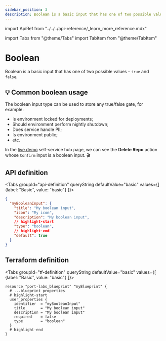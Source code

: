 ```yaml
---
sidebar_position: 3
description: Boolean is a basic input that has one of two possible values - true and false
---
```


import ApiRef from "../../../api-reference/\_learn_more_reference.mdx"

import Tabs from "@theme/Tabs"
import TabItem from "@theme/TabItem"

# Boolean

Boolean is a basic input that has one of two possible values - `true` and `false`.

## 💡 Common boolean usage

The boolean input type can be used to store any true/false gate, for example:

- Is environment locked for deployments;
- Should environment perform nightly shutdown;
- Does service handle PII;
- Is environment public;
- etc.

In the [live demo](https://demo.getport.io/self-serve) self-service hub page, we can see the **Delete Repo** action whose `Confirm` input is a boolean input. 🎬

## API definition

<Tabs groupId="api-definition" queryString defaultValue="basic" values={[
{label: "Basic", value: "basic"}
]}>

<TabItem value="basic">

```json showLineNumbers
{
  "myBooleanInput": {
    "title": "My boolean input",
    "icon": "My icon",
    "description": "My boolean input",
    // highlight-start
    "type": "boolean",
    // highlight-end
    "default": true
  }
}
```

</TabItem>
</Tabs>

<ApiRef />

## Terraform definition

<Tabs groupId="tf-definition" queryString defaultValue="basic" values={[
{label: "Basic", value: "basic"}
]}>

<TabItem value="basic">

```hcl showLineNumbers
resource "port-labs_blueprint" "myBlueprint" {
  # ...blueprint properties
  # highlight-start
  user_properties {
    identifier  = "myBooleanInput"
    title       = "My boolean input"
    description = "My boolean input"
    required    = false
    type        = "boolean"
  }
  # highlight-end
}
```

</TabItem>
</Tabs>
